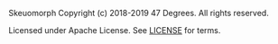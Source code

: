 Skeuomorph
Copyright (c) 2018-2019 47 Degrees.  All rights reserved.

Licensed under Apache License. See [LICENSE](LICENSE) for terms.